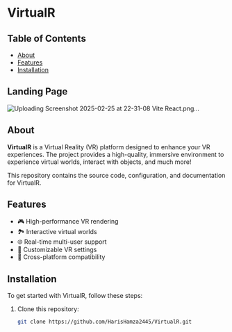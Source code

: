 # VirtualR



## Table of Contents
- [About](#about)
- [Features](#features)
- [Installation](#installation)

## Landing Page 
![Uploading Screenshot 2025-02-25 at 22-31-08 Vite React.png…]()





## About
**VirtualR** is a Virtual Reality (VR) platform designed to enhance your VR experiences. The project provides a high-quality, immersive environment to experience virtual worlds, interact with objects, and much more!

This repository contains the source code, configuration, and documentation for VirtualR.

## Features
- 🎮 High-performance VR rendering
- 🏞️ Interactive virtual worlds
- 🌐 Real-time multi-user support
- 🔧 Customizable VR settings
- 📱 Cross-platform compatibility 



## Installation

To get started with VirtualR, follow these steps:

1. Clone this repository:
   ```bash
   git clone https://github.com/HarisHamza2445/VirtualR.git

